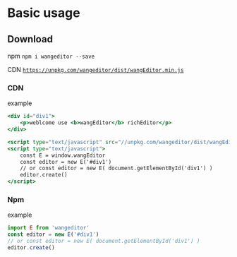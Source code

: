 # Basic usage

## Download

npm `npm i wangeditor --save`

CDN [`https://unpkg.com/wangeditor/dist/wangEditor.min.js`](https://unpkg.com/wangeditor/dist/wangEditor.min.js)

### CDN

example

```jsx
<div id="div1">
    <p>weblcome use <b>wangEditor</b> richEditor</p>
</div>

<script type="text/javascript" src="//unpkg.com/wangeditor/dist/wangEditor.min.js"></script>
<script type="text/javascript">
    const E = window.wangEditor
    const editor = new E('#div1')
    // or const editor = new E( document.getElementById('div1') )
    editor.create()
</script>
```

### Npm

example

```jsx
import E from 'wangeditor'
const editor = new E('#div1')
// or const editor = new E( document.getElementById('div1') )
editor.create()
```